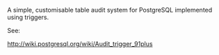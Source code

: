A simple, customisable table audit system for PostgreSQL implemented using
triggers.

See:

http://wiki.postgresql.org/wiki/Audit_trigger_91plus

